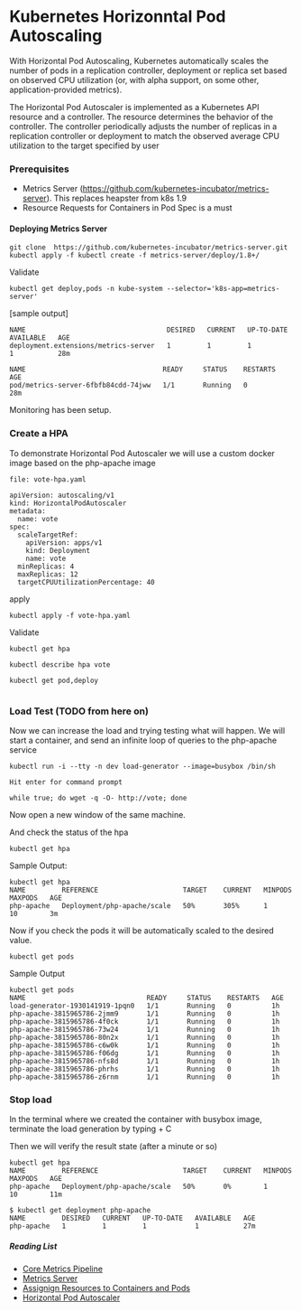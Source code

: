# Kubernetes Horizonntal Pod Autoscaling

With Horizontal Pod Autoscaling, Kubernetes automatically scales the number of pods in a replication controller, deployment or replica set based on observed CPU utilization (or, with alpha support, on some other, application-provided metrics).

The Horizontal Pod Autoscaler is implemented as a Kubernetes API resource and a controller. The resource determines the behavior of the controller. The controller periodically adjusts the number of replicas in a replication controller or deployment to match the observed average CPU utilization to the target specified by user

### Prerequisites

  * Metrics Server (https://github.com/kubernetes-incubator/metrics-server). This replaces heapster from k8s 1.9
  * Resource Requests for Containers in Pod Spec is a must

#### Deploying Metrics Server


```
git clone  https://github.com/kubernetes-incubator/metrics-server.git
kubectl apply -f kubectl create -f metrics-server/deploy/1.8+/
```

Validate
```
kubectl get deploy,pods -n kube-system --selector='k8s-app=metrics-server'
```

[sample output]
```
NAME                                   DESIRED   CURRENT   UP-TO-DATE   AVAILABLE   AGE
deployment.extensions/metrics-server   1         1         1            1           28m

NAME                                  READY     STATUS    RESTARTS   AGE
pod/metrics-server-6fbfb84cdd-74jww   1/1       Running   0          28m
```

Monitoring has been setup.

### Create a HPA

To demonstrate Horizontal Pod Autoscaler we will use a custom docker image based on the php-apache image

`file: vote-hpa.yaml`


```
apiVersion: autoscaling/v1
kind: HorizontalPodAutoscaler
metadata:
  name: vote
spec:
  scaleTargetRef:
    apiVersion: apps/v1
    kind: Deployment
    name: vote
  minReplicas: 4
  maxReplicas: 12
  targetCPUUtilizationPercentage: 40
```

apply

```
kubectl apply -f vote-hpa.yaml
```

Validate

```
kubectl get hpa

kubectl describe hpa vote

kubectl get pod,deploy


```



###  Load Test (TODO from here on)

Now we can increase the load and trying testing what will happen.
We will start a container, and send an infinite loop of queries to the php-apache service

```
kubectl run -i --tty -n dev load-generator --image=busybox /bin/sh

Hit enter for command prompt

while true; do wget -q -O- http://vote; done

```
Now open a new window of the same machine.

And check the status of the hpa
```
kubectl get hpa
```
Sample Output:

```
kubectl get hpa
NAME         REFERENCE                     TARGET    CURRENT   MINPODS   MAXPODS   AGE
php-apache   Deployment/php-apache/scale   50%       305%      1         10        3m
```

Now if you check the pods it will be automatically scaled to the desired value.

```
kubectl get pods
```

Sample Output
```
kubectl get pods
NAME                              READY     STATUS    RESTARTS   AGE
load-generator-1930141919-1pqn0   1/1       Running   0          1h
php-apache-3815965786-2jmm9       1/1       Running   0          1h
php-apache-3815965786-4f0ck       1/1       Running   0          1h
php-apache-3815965786-73w24       1/1       Running   0          1h
php-apache-3815965786-80n2x       1/1       Running   0          1h
php-apache-3815965786-c6w0k       1/1       Running   0          1h
php-apache-3815965786-f06dg       1/1       Running   0          1h
php-apache-3815965786-nfs8d       1/1       Running   0          1h
php-apache-3815965786-phrhs       1/1       Running   0          1h
php-apache-3815965786-z6rnm       1/1       Running   0          1h
```

### Stop load

In the terminal where we created the container with busybox image, terminate the load generation by typing <Ctrl> + C

Then we will verify the result state (after a minute or so)
```
kubectl get hpa
NAME         REFERENCE                     TARGET    CURRENT   MINPODS   MAXPODS   AGE
php-apache   Deployment/php-apache/scale   50%       0%        1         10        11m

$ kubectl get deployment php-apache
NAME         DESIRED   CURRENT   UP-TO-DATE   AVAILABLE   AGE
php-apache   1         1         1            1           27m
```

##### Reading List

  * [Core Metrics Pipeline]( https://kubernetes.io/docs/tasks/debug-application-cluster/core-metrics-pipeline/)
  * [Metrics Server](https://github.com/kubernetes-incubator/metrics-server)
  * [Assignign Resources to Containers and Pods](https://kubernetes.io/docs/tasks/configure-pod-container/assign-cpu-resource/#specify-a-cpu-request-and-a-cpu-limit)
  * [Horizontal Pod Autoscaler](https://kubernetes.io/docs/tasks/run-application/horizontal-pod-autoscale/)
